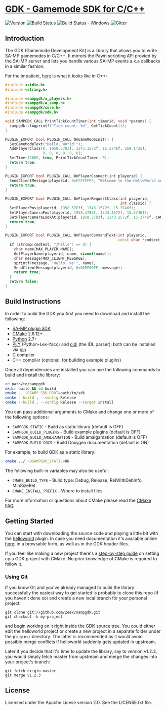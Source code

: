 [GDK - Gamemode SDK for C/C++][github]
========================================

[![Version][version_badge]][version]
[![Build Status][build_status]][build]
[![Build Status - Windows][build_status_win]][build_win]
[![Gitter][gitter_badge]][gitter]

Introduction
-------------

The GDK (Gamemode Development Kit) is a library that allows you to write
SA-MP gamemodes in C/C++. It mirrors the Pawn scripting API provied by
the SA-MP server and lets you handle various SA-MP events a.k.a callbacks
in a similar fashion.

For the impatient, [here](plugins/helloworld/helloworld.cpp) is what it
looks like in C++:

```c++
#include <stdio.h>
#include <string.h>

#include <sampgdk/a_players.h>
#include <sampgdk/a_samp.h>
#include <sampgdk/core.h>
#include <sampgdk/sdk.h>

void SAMPGDK_CALL PrintTickCountTimer(int timerid, void *params) {
  sampgdk::logprintf("Tick count: %d", GetTickCount());
}

PLUGIN_EXPORT bool PLUGIN_CALL OnGameModeInit() {
  SetGameModeText("Hello, World!");
  AddPlayerClass(0, 1958.3783f, 1343.1572f, 15.3746f, 269.1425f,
                 0, 0, 0, 0, 0, 0);
  SetTimer(1000, true, PrintTickCountTimer, 0);
  return true;
}

PLUGIN_EXPORT bool PLUGIN_CALL OnPlayerConnect(int playerid) {
  SendClientMessage(playerid, 0xFFFFFFFF, "Welcome to the HelloWorld server!");
  return true;
}

PLUGIN_EXPORT bool PLUGIN_CALL OnPlayerRequestClass(int playerid,
                                                    int classid) {
  SetPlayerPos(playerid, 1958.3783f, 1343.1572f, 15.3746f);
  SetPlayerCameraPos(playerid, 1958.3783f, 1343.1572f, 15.3746f);
  SetPlayerCameraLookAt(playerid, 1958.3783f, 1343.1572f, 15.3746f, CAMERA_CUT);
  return true;
}

PLUGIN_EXPORT bool PLUGIN_CALL OnPlayerCommandText(int playerid,
                                                   const char *cmdtext) {
  if (strcmp(cmdtext, "/hello") == 0) {
    char name[MAX_PLAYER_NAME];
    GetPlayerName(playerid, name, sizeof(name));
    char message[MAX_CLIENT_MESSAGE];
    sprintf(message, "Hello, %s!", name);
    SendClientMessage(playerid, 0x00FF00FF, message);
    return true;
  }
  return false;
}
```

Build Instructions
------------------

In order to build the GDK you first you need to download and install the
following:

* [SA-MP plugin SDK][sdk]
* [CMake][cmake] 2.8.12+
* [Python][python] 2.7+
* [PLY][ply] (Python-Lex-Yacc) and [cidl][cidl] (the IDL parser);
  both can be installed via [pip][pip]
* C compiler
* C++ compiler (optional, for building example plugins)

Once all dependencies are installed you can use the following commands to
build and install the library:

```sh
cd path/to/sampgdk
mkdir build && cd build
cmake .. -DSAMP_SDK_ROOT=path/to/sdk
cmake --build . --config Release
cmake --build . --config Release --target install
```

You can pass additional arguments to CMake and change one or more of the
following options:

* `SAMPGDK_STATIC`             - Build as static library (default is OFF)
* `SAMPGDK_BUILD_PLUGINS`      - Build example plugins (default is OFF)
* `SAMPGDK_BUILD_AMALGAMATION` - Build amalgamation (default is OFF)
* `SAMPGDK_BUILD_DOCS`         - Build Doxygen documentation (default is ON)

For example, to build GDK as a static library:

```sh
cmake ../ -DSAMPGDK_STATIC=ON
```

The following built-in variables may also be useful:

* `CMAKE_BUILD_TYPE`     - Bulid type: Debug, Release, RelWIthDebInfo,
                           MinSizeRel
* `CMAKE_INSTALL_PREFIX` - Where to install files

For more information or questions about CMake please read the
[CMake FAQ][cmake-faq].

Getting Started
---------------

You can start with downloading the source code and playing a little bit with
the [helloworld][helloworld] plugin. In case you need documentation it's
available online [here][online_docs], in a browsable form, as well as in
the GDK header files.

If you feel like making a new project there's a
[step-by-step guide][cmake-guide] on setting up a GDK project with CMake.
No prior knowledge of CMake is required to follow it.

### Using Git

If you know Git and you've already managed to build the library successfully
the easiest way to get started is probably to clone this repo (if you haven't
done so) and create a new local branch for your personal project:

```
git clone git://github.com/Zeex/sampgdk.git
git checkout -b my-project
```

and begin working on it right inside the GDK source tree. You could either
edit the helloworld project or create a new project in a separate folder under
the `plugins/` directory. The latter is recommended as it would avoid possible
merge conflicts if helloworld suddenly gets updated in upstream.

Later if you decide that it's time to update the library, say to version
v1.2.3, you would simply fetch master from upstream and merge the changes
into your project's branch:

```
git fetch origin master
git merge v1.2.3
```

License
-------

Licensed under the Apache Licese version 2.0. See the LICENSE.txt file.

[github]: https://github.com/Zeex/sampgdk
[version]: http://badge.fury.io/gh/Zeex%2Fsampgdk
[version_badge]: https://badge.fury.io/gh/Zeex%2Fsampgdk.svg
[build]: https://travis-ci.org/Zeex/sampgdk
[build_status]: https://travis-ci.org/Zeex/sampgdk.svg?branch=master
[build_win]: https://ci.appveyor.com/project/Zeex/sampgdk/branch/master
[build_status_win]: https://ci.appveyor.com/api/projects/status/ybbvixqpppjhhyg7/branch/master?svg=true
[gitter]: https://gitter.im/Zeex/sampgdk?utm_source=badge&utm_medium=badge&utm_campaign=pr-badge&utm_content=badge
[gitter_badge]: https://badges.gitter.im/Join%20Chat.svg
[helloworld]: plugins/helloworld
[sdk]: https://github.com/Zeex/samp-plugin-sdk
[cmake]: http://cmake.org
[python]: http://python.org
[ply]: http://www.dabeaz.com/ply/
[cidl]: https://github.com/Zeex/cidl
[pip]: https://pip.pypa.io/en/latest/
[cmake-faq]: http://www.cmake.org/Wiki/CMake_FAQ
[online_docs]: http://zeex.github.io/sampgdk/doc/html/index.html
[cmake-guide]: https://github.com/Zeex/sampgdk/wiki/Setting-up-GDK-with-CMake
